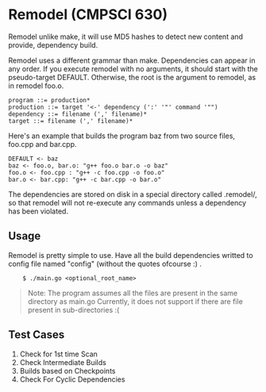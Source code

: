 Remodel (CMPSCI 630)
=======

Remodel unlike make, it will use MD5 hashes to detect new content and provide, dependency build.

Remodel uses a different grammar than make. Dependencies can appear in any order. If you execute remodel with no arguments, it should start with the pseudo-target DEFAULT. Otherwise, the root is the argument to remodel, as in remodel foo.o. 

    program ::= production*
    production ::= target '<-' dependency (':' '"' command '"")
    dependency ::= filename (',' filename)*
    target ::= filename (',' filename)*
	

Here's an example that builds the program baz from two source files, foo.cpp and bar.cpp. 

    DEFAULT <- baz
    baz <- foo.o, bar.o: "g++ foo.o bar.o -o baz"
    foo.o <- foo.cpp : "g++ -c foo.cpp -o foo.o"
    bar.o <- bar.cpp: "g++ -c bar.cpp -o bar.o"
	

The dependencies are stored on disk in a special directory called .remodel/, so that remodel will not re-execute any commands unless a dependency has been violated.


Usage
------

Remodel is pretty simple to use. Have all the build dependencies writted to config file
named "config" (without the quotes ofcourse :) . 
``` $ go build main.go
    $ ./main.go <optional_root_name>
```

> Note: The program assumes all the files are present in the same directory as main.go
> Currently, it does not support if there are file present in sub-directories :(


Test Cases
-----------

1. Check for 1st time Scan 
2. Check Intermediate Builds 
3. Builds based on Checkpoints 
4. Check For Cyclic Dependencies